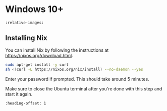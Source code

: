 # Windows 10+

```{include} ../wsl/_wsl.md
:relative-images:
```

## Installing Nix

You can install Nix by following the instructions at https://nixos.org/download.html.

```sh
sudo apt-get install -y curl
sh <(curl -L https://nixos.org/nix/install) --no-daemon --yes
```

Enter your password if prompted. This should take around 5 minutes.

Make sure to close the Ubuntu terminal after you're done with this step and
start it again.

```{include} _common.md
:heading-offset: 1
```
